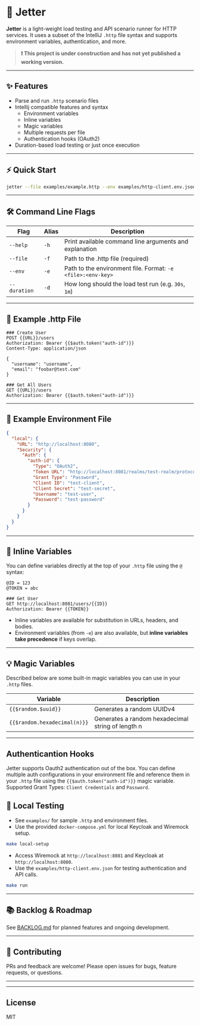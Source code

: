 # 🚀 Jetter

**Jetter** is a light-weight load testing and API scenario runner for HTTP services. It uses a subset of the IntelliJ `.http` file syntax and supports environment variables, authentication, and more.

> **:exclamation: This project is under construction and has not yet published a working version.**

---

## ✨ Features
- Parse and run `.http` scenario files
- Intellij compatible features and syntax
  - Environment variables
  - Inline variables
  - Magic variables
  - Multiple requests per file
  - Authentication hooks (OAuth2)
- Duration-based load testing or just once execution

---

## ⚡ Quick Start
```sh
jetter --file examples/example.http --env examples/http-client.env.json:local
```

---

## 🛠️ Command Line Flags

| Flag                | Alias | Description                                                                                  |
|---------------------|-------|----------------------------------------------------------------------------------------------|
| `--help`            | `-h`  | Print available command line arguments and explanation                                        |
| `--file`            | `-f`  | Path to the .http file (required)                                                            |
| `--env`             | `-e`  | Path to the environment file. Format: `-e <file>:<env-key>`                                  |
| `--duration`        | `-d`  | How long should the load test run (e.g. `30s`, `1m`)                                         |

---

## 📄 Example .http File

```http
### Create User
POST {{URL}}/users
Authorization: Bearer {{$auth.token("auth-id")}}
Content-Type: application/json

{
  "username": "username",
  "email": "foobar@test.com"
}

### Get All Users
GET {{URL}}/users
Authorization: Bearer {{$auth.token("auth-id")}}
```

---

## 🌱 Example Environment File

```json
{
  "local": {
    "URL": "http://localhost:8080",
    "Security": {
      "Auth": {
        "auth-id": {
          "Type": "OAuth2",
          "Token URL": "http://localhost:8081/realms/test-realm/protocol/openid-connect/token",
          "Grant Type": "Password",
          "Client ID": "test-client",
          "Client Secret": "test-secret",
          "Username": "test-user",
          "Password": "test-password"
        }
      }
    }
  }
}
```

---

## 📝 Inline Variables

You can define variables directly at the top of your `.http` file using the `@` syntax:

```http
@ID = 123
@TOKEN = abc

### Get User
GET http://localhost:8081/users/{{ID}}
Authorization: Bearer {{TOKEN}}
```

- Inline variables are available for substitution in URLs, headers, and bodies.
- Environment variables (from `-e`) are also available, but **inline variables take precedence** if keys overlap.

---

## 💡 Magic Variables

Described below are some built-in magic variables you can use in your `.http` files.

| Variable                     | Description                                       |
|------------------------------|---------------------------------------------------|
| `{{$random.$uuid}}`  | Generates a random UUIDv4                         |
| `{{$random.hexadecimal(n)}}` | Generates a random hexadecimal string of length n |

---

## Authenticantion Hooks
Jetter supports Oauth2 authentication out of the box. You can define multiple auth configurations in your environment file and reference them in your `.http` file using the `{{$auth.token("auth-id")}}` magic variable. Supported Grant Types: `Client Credentials` and `Password`.

## 🧪 Local Testing
- See `examples/` for sample `.http` and environment files.
- Use the provided `docker-compose.yml` for local Keycloak and Wiremock setup.

```sh
make local-setup
```

- Access Wiremock at `http://localhost:8081` and Keycloak at `http://localhost:8080`.
- Use the `examples/http-client.env.json` for testing authentication and API calls.

```sh
make run
```

---

## 📚 Backlog & Roadmap
See [BACKLOG.md](./BACKLOG.md) for planned features and ongoing development.

---

## 🤝 Contributing
PRs and feedback are welcome! Please open issues for bugs, feature requests, or questions.

---



---

## License
MIT

